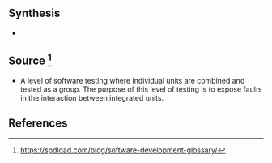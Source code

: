 ## Synthesis
- 
## Source [^1]
- A level of software testing where individual units are combined and tested as a group. The purpose of this level of testing is to expose faults in the interaction between integrated units.
## References

[^1]: https://spdload.com/blog/software-development-glossary/